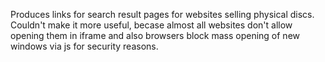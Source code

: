 Produces links for search result pages for websites selling physical discs. Couldn't make it more useful, becase almost all websites don't allow opening them in iframe and also browsers block mass opening of new windows via js for security reasons.